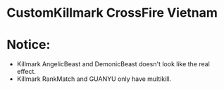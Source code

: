 # CustomKillmark CrossFire Vietnam
# Notice:
- Killmark AngelicBeast and DemonicBeast doesn't look like the real effect.
- Killmark RankMatch and GUANYU only have multikill.
